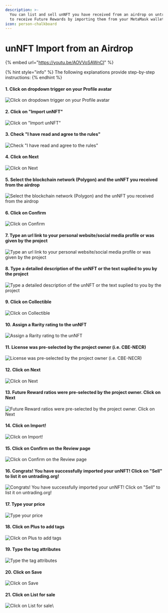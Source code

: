 ```yaml
---
description: >-
  You can list and sell unNFT you have received from an airdrop on untrading.org
  to receive Future Rewards by importing them from your MetaMask wallet.
icon: person-chalkboard
---
```


# unNFT Import from an Airdrop

{% embed url="https://youtu.be/AOVVoSAWnCI" %}

{% hint style="info" %}
The following explanations provide step-by-step instructions:
{% endhint %}

#### 1. Click on dropdown trigger on your Profile avatar

![Click on dropdown trigger on your Profile avatar](https://images.tango.us/workflows/06eea993-faf2-4f93-9203-f464a421efe8/steps/10649af9-b3c1-4e92-9df8-1066b3de080f/c179fc27-7564-41cb-98e2-201d650b91a7.png?fm=png\&crop=focalpoint\&fit=crop\&fp-x=0.9284\&fp-y=0.0331\&fp-z=2.9405\&w=1200\&border=2%2CF4F2F7\&border-radius=8%2C8%2C8%2C8\&border-radius-inner=8%2C8%2C8%2C8\&blend-align=bottom\&blend-mode=normal\&blend-x=0\&blend-w=1200\&blend64=aHR0cHM6Ly9pbWFnZXMudGFuZ28udXMvc3RhdGljL21hZGUtd2l0aC10YW5nby13YXRlcm1hcmstdjIucG5n\&mark-x=900\&mark-y=30\&m64=aHR0cHM6Ly9pbWFnZXMudGFuZ28udXMvc3RhdGljL2JsYW5rLnBuZz9tYXNrPWNvcm5lcnMmYm9yZGVyPTYlMkNGRjc0NDImdz05NCZoPTk0JmZpdD1jcm9wJmNvcm5lci1yYWRpdXM9MTA%3D)

#### 2. Click on "Import unNFT"

![Click on "Import unNFT"](https://images.tango.us/workflows/06eea993-faf2-4f93-9203-f464a421efe8/steps/11ce761e-3ea1-4a85-ba44-d5d2e015bf64/f7a47a92-1bd7-49d6-b7e7-87ce6fcbb1e0.png?fm=png\&crop=focalpoint\&fit=crop\&fp-x=0.8660\&fp-y=0.1799\&fp-z=3.0206\&w=1200\&border=2%2CF4F2F7\&border-radius=8%2C8%2C8%2C8\&border-radius-inner=8%2C8%2C8%2C8\&blend-align=bottom\&blend-mode=normal\&blend-x=0\&blend-w=1200\&blend64=aHR0cHM6Ly9pbWFnZXMudGFuZ28udXMvc3RhdGljL21hZGUtd2l0aC10YW5nby13YXRlcm1hcmstdjIucG5n\&mark-x=565\&mark-y=360\&m64=aHR0cHM6Ly9pbWFnZXMudGFuZ28udXMvc3RhdGljL2JsYW5rLnBuZz9tYXNrPWNvcm5lcnMmYm9yZGVyPTYlMkNGRjc0NDImdz0yOTgmaD03NSZmaXQ9Y3JvcCZjb3JuZXItcmFkaXVzPTEw)

#### 3. Check "I have read and agree to the rules"

![Check "I have read and agree to the rules"](https://images.tango.us/workflows/06eea993-faf2-4f93-9203-f464a421efe8/steps/619e5978-72c5-40c7-bd63-53baed280878/77d3c30f-80ba-4a29-b0d8-3db196fd0f00.png?fm=png\&crop=focalpoint\&fit=crop\&fp-x=0.5385\&fp-y=0.5331\&fp-z=2.9756\&w=1200\&border=2%2CF4F2F7\&border-radius=8%2C8%2C8%2C8\&border-radius-inner=8%2C8%2C8%2C8\&blend-align=bottom\&blend-mode=normal\&blend-x=0\&blend-w=1200\&blend64=aHR0cHM6Ly9pbWFnZXMudGFuZ28udXMvc3RhdGljL21hZGUtd2l0aC10YW5nby13YXRlcm1hcmstdjIucG5n\&mark-x=557\&mark-y=354\&m64=aHR0cHM6Ly9pbWFnZXMudGFuZ28udXMvc3RhdGljL2JsYW5rLnBuZz9tYXNrPWNvcm5lcnMmYm9yZGVyPTYlMkNGRjc0NDImdz04NSZoPTg1JmZpdD1jcm9wJmNvcm5lci1yYWRpdXM9MTA%3D)

#### 4. Click on Next

![Click on Next](https://images.tango.us/workflows/06eea993-faf2-4f93-9203-f464a421efe8/steps/c5aeabd7-aa07-4267-bc95-9a6fb5cc14ae/2a1d00dc-4b38-428c-8884-13c3bad70dec.png?fm=png\&crop=focalpoint\&fit=crop\&fp-x=0.6286\&fp-y=0.6723\&fp-z=2.1120\&w=1200\&border=2%2CF4F2F7\&border-radius=8%2C8%2C8%2C8\&border-radius-inner=8%2C8%2C8%2C8\&blend-align=bottom\&blend-mode=normal\&blend-x=0\&blend-w=1200\&blend64=aHR0cHM6Ly9pbWFnZXMudGFuZ28udXMvc3RhdGljL21hZGUtd2l0aC10YW5nby13YXRlcm1hcmstdjIucG5n\&mark-x=341\&mark-y=335\&m64=aHR0cHM6Ly9pbWFnZXMudGFuZ28udXMvc3RhdGljL2JsYW5rLnBuZz9tYXNrPWNvcm5lcnMmYm9yZGVyPTYlMkNGRjc0NDImdz01MTgmaD0xMjQmZml0PWNyb3AmY29ybmVyLXJhZGl1cz0xMA%3D%3D)

#### 5. Select the blockchain network (Polygon) and the unNFT you received from the airdrop

![Select the blockchain network (Polygon) and the unNFT you received from the airdrop](https://images.tango.us/workflows/06eea993-faf2-4f93-9203-f464a421efe8/steps/dbf9ba4e-530f-4da5-82d5-6ca5ab220d98/02292a6b-2ce2-4004-88e4-49dae3fd6aff.png?fm=png\&crop=focalpoint\&fit=crop\&fp-x=0.7092\&fp-y=0.8066\&fp-z=2.2242\&w=1200\&border=2%2CF4F2F7\&border-radius=8%2C8%2C8%2C8\&border-radius-inner=8%2C8%2C8%2C8\&blend-align=bottom\&blend-mode=normal\&blend-x=0\&blend-w=1200\&blend64=aHR0cHM6Ly9pbWFnZXMudGFuZ28udXMvc3RhdGljL21hZGUtd2l0aC10YW5nby13YXRlcm1hcmstdjIucG5n\&mark-x=176\&mark-y=401\&m64=aHR0cHM6Ly9pbWFnZXMudGFuZ28udXMvc3RhdGljL2JsYW5rLnBuZz9tYXNrPWNvcm5lcnMmYm9yZGVyPTYlMkNGRjc0NDImdz04NDgmaD0xMDMmZml0PWNyb3AmY29ybmVyLXJhZGl1cz0xMA%3D%3D)

#### 6. Click on Confirm

![Click on Confirm](https://images.tango.us/workflows/06eea993-faf2-4f93-9203-f464a421efe8/steps/5f159ccc-f5d3-4ec9-aa9d-4ba27e23709a/d4f5a35d-5c6d-4326-bf18-10366fad02d8.png?fm=png\&crop=focalpoint\&fit=crop\&fp-x=0.6313\&fp-y=0.9028\&fp-z=2.1239\&w=1200\&border=2%2CF4F2F7\&border-radius=8%2C8%2C8%2C8\&border-radius-inner=8%2C8%2C8%2C8\&blend-align=bottom\&blend-mode=normal\&blend-x=0\&blend-w=1200\&blend64=aHR0cHM6Ly9pbWFnZXMudGFuZ28udXMvc3RhdGljL21hZGUtd2l0aC10YW5nby13YXRlcm1hcmstdjIucG5n\&mark-x=340\&mark-y=568\&m64=aHR0cHM6Ly9pbWFnZXMudGFuZ28udXMvc3RhdGljL2JsYW5rLnBuZz9tYXNrPWNvcm5lcnMmYm9yZGVyPTYlMkNGRjc0NDImdz01MjEmaD0xMjUmZml0PWNyb3AmY29ybmVyLXJhZGl1cz0xMA%3D%3D)

#### 7. Type an url link to your personal website/social media profile or was given by the project

![Type an url link to your personal website/social media profile or was given by the project](https://images.tango.us/workflows/06eea993-faf2-4f93-9203-f464a421efe8/steps/a6d7f550-86ce-4c77-86b4-d3993e792647/ee65f905-ca31-4172-b3d7-3425708f4328.png?fm=png\&crop=focalpoint\&fit=crop\&fp-x=0.7092\&fp-y=0.5631\&fp-z=2.2779\&w=1200\&border=2%2CF4F2F7\&border-radius=8%2C8%2C8%2C8\&border-radius-inner=8%2C8%2C8%2C8\&blend-align=bottom\&blend-mode=normal\&blend-x=0\&blend-w=1200\&blend64=aHR0cHM6Ly9pbWFnZXMudGFuZ28udXMvc3RhdGljL21hZGUtd2l0aC10YW5nby13YXRlcm1hcmstdjIucG5n\&mark-x=195\&mark-y=368\&m64=aHR0cHM6Ly9pbWFnZXMudGFuZ28udXMvc3RhdGljL2JsYW5rLnBuZz9tYXNrPWNvcm5lcnMmYm9yZGVyPTYlMkNGRjc0NDImdz04MTAmaD01OCZmaXQ9Y3JvcCZjb3JuZXItcmFkaXVzPTEw)

#### 8. Type a detailed description of the unNFT or the text suplied to you by the project

![Type a detailed description of the unNFT or the text suplied to you by the project](https://images.tango.us/workflows/06eea993-faf2-4f93-9203-f464a421efe8/steps/d9ff1596-387c-4c0a-b089-6a55c83dbdb4/696621d9-776a-4f4d-bd15-630567c80bf7.png?fm=png\&crop=focalpoint\&fit=crop\&fp-x=0.7092\&fp-y=0.7735\&fp-z=2.2242\&w=1200\&border=2%2CF4F2F7\&border-radius=8%2C8%2C8%2C8\&border-radius-inner=8%2C8%2C8%2C8\&blend-align=bottom\&blend-mode=normal\&blend-x=0\&blend-w=1200\&blend64=aHR0cHM6Ly9pbWFnZXMudGFuZ28udXMvc3RhdGljL21hZGUtd2l0aC10YW5nby13YXRlcm1hcmstdjIucG5n\&mark-x=176\&mark-y=257\&m64=aHR0cHM6Ly9pbWFnZXMudGFuZ28udXMvc3RhdGljL2JsYW5rLnBuZz9tYXNrPWNvcm5lcnMmYm9yZGVyPTYlMkNGRjc0NDImdz04NDgmaD0yODAmZml0PWNyb3AmY29ybmVyLXJhZGl1cz0xMA%3D%3D)

#### 9. Click on Collectible

![Click on Collectible](https://images.tango.us/workflows/06eea993-faf2-4f93-9203-f464a421efe8/steps/e218c3e3-ab92-4b84-8b89-0748f3d010c9/f5ff2de7-f791-4bd4-9803-1d17d5c469d6.png?fm=png\&crop=focalpoint\&fit=crop\&fp-x=0.7759\&fp-y=0.3226\&fp-z=2.6727\&w=1200\&border=2%2CF4F2F7\&border-radius=8%2C8%2C8%2C8\&border-radius-inner=8%2C8%2C8%2C8\&blend-align=bottom\&blend-mode=normal\&blend-x=0\&blend-w=1200\&blend64=aHR0cHM6Ly9pbWFnZXMudGFuZ28udXMvc3RhdGljL21hZGUtd2l0aC10YW5nby13YXRlcm1hcmstdjIucG5n\&mark-x=455\&mark-y=318\&m64=aHR0cHM6Ly9pbWFnZXMudGFuZ28udXMvc3RhdGljL2JsYW5rLnBuZz9tYXNrPWNvcm5lcnMmYm9yZGVyPTYlMkNGRjc0NDImdz0yODkmaD0xNTcmZml0PWNyb3AmY29ybmVyLXJhZGl1cz0xMA%3D%3D)

#### 10. Assign a Rarity rating to the unNFT

![Assign a Rarity rating to the unNFT](https://images.tango.us/workflows/06eea993-faf2-4f93-9203-f464a421efe8/steps/01691d2f-fdd0-4298-89d5-7e60dbebebd7/34bf21ab-5eae-4608-862a-9509695447f1.png?fm=png\&crop=focalpoint\&fit=crop\&fp-x=0.7092\&fp-y=0.7906\&fp-z=2.2242\&w=1200\&border=2%2CF4F2F7\&border-radius=8%2C8%2C8%2C8\&border-radius-inner=8%2C8%2C8%2C8\&blend-align=bottom\&blend-mode=normal\&blend-x=0\&blend-w=1200\&blend64=aHR0cHM6Ly9pbWFnZXMudGFuZ28udXMvc3RhdGljL21hZGUtd2l0aC10YW5nby13YXRlcm1hcmstdjIucG5n\&mark-x=176\&mark-y=233\&m64=aHR0cHM6Ly9pbWFnZXMudGFuZ28udXMvc3RhdGljL2JsYW5rLnBuZz9tYXNrPWNvcm5lcnMmYm9yZGVyPTYlMkNGRjc0NDImdz04NDgmaD0zODImZml0PWNyb3AmY29ybmVyLXJhZGl1cz0xMA%3D%3D)

#### 11. License was pre-selected by the project owner (i.e. CBE-NECR)

![License was pre-selected by the project owner (i.e. CBE-NECR)](https://images.tango.us/workflows/06eea993-faf2-4f93-9203-f464a421efe8/steps/40e04125-8d9f-44c6-8759-79db86f55706/1d3f0d05-11c9-4afb-b323-af0435da16e5.png?fm=png\&crop=focalpoint\&fit=crop\&fp-x=0.7092\&fp-y=0.6623\&fp-z=2.2242\&w=1200\&border=2%2CF4F2F7\&border-radius=8%2C8%2C8%2C8\&border-radius-inner=8%2C8%2C8%2C8\&blend-align=bottom\&blend-mode=normal\&blend-x=0\&blend-w=1200\&blend64=aHR0cHM6Ly9pbWFnZXMudGFuZ28udXMvc3RhdGljL21hZGUtd2l0aC10YW5nby13YXRlcm1hcmstdjIucG5n\&mark-x=176\&mark-y=346\&m64=aHR0cHM6Ly9pbWFnZXMudGFuZ28udXMvc3RhdGljL2JsYW5rLnBuZz9tYXNrPWNvcm5lcnMmYm9yZGVyPTYlMkNGRjc0NDImdz04NDgmaD0xMDMmZml0PWNyb3AmY29ybmVyLXJhZGl1cz0xMA%3D%3D)

#### 12. Click on Next

![Click on Next](https://images.tango.us/workflows/06eea993-faf2-4f93-9203-f464a421efe8/steps/bb8467e7-1129-48b7-9f56-6987bc7cfeb6/d9bd2282-5cbb-448a-891d-1191c83863db.png?fm=png\&crop=focalpoint\&fit=crop\&fp-x=0.6313\&fp-y=0.9028\&fp-z=2.1239\&w=1200\&border=2%2CF4F2F7\&border-radius=8%2C8%2C8%2C8\&border-radius-inner=8%2C8%2C8%2C8\&blend-align=bottom\&blend-mode=normal\&blend-x=0\&blend-w=1200\&blend64=aHR0cHM6Ly9pbWFnZXMudGFuZ28udXMvc3RhdGljL21hZGUtd2l0aC10YW5nby13YXRlcm1hcmstdjIucG5n\&mark-x=340\&mark-y=568\&m64=aHR0cHM6Ly9pbWFnZXMudGFuZ28udXMvc3RhdGljL2JsYW5rLnBuZz9tYXNrPWNvcm5lcnMmYm9yZGVyPTYlMkNGRjc0NDImdz01MjEmaD0xMjUmZml0PWNyb3AmY29ybmVyLXJhZGl1cz0xMA%3D%3D)

#### 13. Future Reward ratios were pre-selected by the project owner. Click on Next

![Future Reward ratios were pre-selected by the project owner. Click on Next](https://images.tango.us/workflows/06eea993-faf2-4f93-9203-f464a421efe8/steps/e9858714-b8a3-475f-b0d9-f577bc2cc449/6274e66c-e3b6-4c61-95e2-f4af593b5195.png?fm=png\&crop=focalpoint\&fit=crop\&fp-x=0.6313\&fp-y=0.9028\&fp-z=2.1239\&w=1200\&border=2%2CF4F2F7\&border-radius=8%2C8%2C8%2C8\&border-radius-inner=8%2C8%2C8%2C8\&blend-align=bottom\&blend-mode=normal\&blend-x=0\&blend-w=1200\&blend64=aHR0cHM6Ly9pbWFnZXMudGFuZ28udXMvc3RhdGljL21hZGUtd2l0aC10YW5nby13YXRlcm1hcmstdjIucG5n\&mark-x=340\&mark-y=568\&m64=aHR0cHM6Ly9pbWFnZXMudGFuZ28udXMvc3RhdGljL2JsYW5rLnBuZz9tYXNrPWNvcm5lcnMmYm9yZGVyPTYlMkNGRjc0NDImdz01MjEmaD0xMjUmZml0PWNyb3AmY29ybmVyLXJhZGl1cz0xMA%3D%3D)

#### 14. Click on Import!

![Click on Import!](https://images.tango.us/workflows/06eea993-faf2-4f93-9203-f464a421efe8/steps/f31554b1-8410-4bca-afb4-44e92c98fa06/f24cb0fc-b4db-41a9-9439-f3585ce258ea.png?fm=png\&crop=focalpoint\&fit=crop\&fp-x=0.6313\&fp-y=0.5731\&fp-z=2.1239\&w=1200\&border=2%2CF4F2F7\&border-radius=8%2C8%2C8%2C8\&border-radius-inner=8%2C8%2C8%2C8\&blend-align=bottom\&blend-mode=normal\&blend-x=0\&blend-w=1200\&blend64=aHR0cHM6Ly9pbWFnZXMudGFuZ28udXMvc3RhdGljL21hZGUtd2l0aC10YW5nby13YXRlcm1hcmstdjIucG5n\&mark-x=340\&mark-y=335\&m64=aHR0cHM6Ly9pbWFnZXMudGFuZ28udXMvc3RhdGljL2JsYW5rLnBuZz9tYXNrPWNvcm5lcnMmYm9yZGVyPTYlMkNGRjc0NDImdz01MjEmaD0xMjUmZml0PWNyb3AmY29ybmVyLXJhZGl1cz0xMA%3D%3D)

#### 15. Click on Confirm on the Review page

![Click on Confirm on the Review page](https://images.tango.us/workflows/06eea993-faf2-4f93-9203-f464a421efe8/steps/7b9d22f2-eaf7-4527-a699-0a9b6e14a60d/12639e22-35e4-4640-9b1c-3ed02defa3c3.png?fm=png\&crop=focalpoint\&fit=crop\&fp-x=0.5000\&fp-y=0.7635\&fp-z=2.6909\&w=1200\&border=2%2CF4F2F7\&border-radius=8%2C8%2C8%2C8\&border-radius-inner=8%2C8%2C8%2C8\&blend-align=bottom\&blend-mode=normal\&blend-x=0\&blend-w=1200\&blend64=aHR0cHM6Ly9pbWFnZXMudGFuZ28udXMvc3RhdGljL21hZGUtd2l0aC10YW5nby13YXRlcm1hcmstdjIucG5n\&mark-x=484\&mark-y=337\&m64=aHR0cHM6Ly9pbWFnZXMudGFuZ28udXMvc3RhdGljL2JsYW5rLnBuZz9tYXNrPWNvcm5lcnMmYm9yZGVyPTYlMkNGRjc0NDImdz0yMzEmaD0xMjAmZml0PWNyb3AmY29ybmVyLXJhZGl1cz0xMA%3D%3D)

#### 16. Congrats! You have successfully imported your unNFT! Click on "Sell" to list it on untrading.org!

![Congrats! You have successfully imported your unNFT! Click on "Sell" to list it on untrading.org!](https://images.tango.us/workflows/06eea993-faf2-4f93-9203-f464a421efe8/steps/d37d665f-8074-46ba-aa4b-b61028a36183/71ecc721-36d6-484d-a757-b34931a7f873.png?fm=png\&crop=focalpoint\&fit=crop\&fp-x=0.5981\&fp-y=0.5601\&fp-z=2.2835\&w=1200\&border=2%2CF4F2F7\&border-radius=8%2C8%2C8%2C8\&border-radius-inner=8%2C8%2C8%2C8\&blend-align=bottom\&blend-mode=normal\&blend-x=0\&blend-w=1200\&blend64=aHR0cHM6Ly9pbWFnZXMudGFuZ28udXMvc3RhdGljL21hZGUtd2l0aC10YW5nby13YXRlcm1hcmstdjIucG5n\&mark-x=411\&mark-y=330\&m64=aHR0cHM6Ly9pbWFnZXMudGFuZ28udXMvc3RhdGljL2JsYW5rLnBuZz9tYXNrPWNvcm5lcnMmYm9yZGVyPTYlMkNGRjc0NDImdz0zNzgmaD0xMzQmZml0PWNyb3AmY29ybmVyLXJhZGl1cz0xMA%3D%3D)

#### 17. Type your price

![Type your price](https://images.tango.us/workflows/06eea993-faf2-4f93-9203-f464a421efe8/steps/2a19ec3f-1b31-4876-a25b-9976ea6ba7db/0bb15b1d-0474-41bc-bff6-6dfc2ddf564c.png?fm=png\&crop=focalpoint\&fit=crop\&fp-x=0.2613\&fp-y=0.2756\&fp-z=2.1348\&w=1200\&border=2%2CF4F2F7\&border-radius=8%2C8%2C8%2C8\&border-radius-inner=8%2C8%2C8%2C8\&blend-align=bottom\&blend-mode=normal\&blend-x=0\&blend-w=1200\&blend64=aHR0cHM6Ly9pbWFnZXMudGFuZ28udXMvc3RhdGljL21hZGUtd2l0aC10YW5nby13YXRlcm1hcmstdjIucG5n\&mark-x=384\&mark-y=370\&m64=aHR0cHM6Ly9pbWFnZXMudGFuZ28udXMvc3RhdGljL2JsYW5rLnBuZz9tYXNrPWNvcm5lcnMmYm9yZGVyPTYlMkNGRjc0NDImdz00MzEmaD01NCZmaXQ9Y3JvcCZjb3JuZXItcmFkaXVzPTEw)

#### 18. Click on Plus to add tags

![Click on Plus to add tags](https://images.tango.us/workflows/06eea993-faf2-4f93-9203-f464a421efe8/steps/a8f2dcff-5f39-4b3e-8852-7a7684829567/bf204334-92bc-455c-9096-36a8381e3046.png?fm=png\&crop=focalpoint\&fit=crop\&fp-x=0.4695\&fp-y=0.7836\&fp-z=3.0876\&w=1200\&border=2%2CF4F2F7\&border-radius=8%2C8%2C8%2C8\&border-radius-inner=8%2C8%2C8%2C8\&blend-align=bottom\&blend-mode=normal\&blend-x=0\&blend-w=1200\&blend64=aHR0cHM6Ly9pbWFnZXMudGFuZ28udXMvc3RhdGljL21hZGUtd2l0aC10YW5nby13YXRlcm1hcmstdjIucG5n\&mark-x=556\&mark-y=353\&m64=aHR0cHM6Ly9pbWFnZXMudGFuZ28udXMvc3RhdGljL2JsYW5rLnBuZz9tYXNrPWNvcm5lcnMmYm9yZGVyPTYlMkNGRjc0NDImdz04OCZoPTg4JmZpdD1jcm9wJmNvcm5lci1yYWRpdXM9MTA%3D)

#### 19. Type the tag attributes

![Type the tag attributes](https://images.tango.us/workflows/06eea993-faf2-4f93-9203-f464a421efe8/steps/34c9b379-ec23-4e8a-81e5-4ab4541f0368/380b2cf4-15bc-4b9c-9b34-7faab6396303.png?fm=png\&crop=focalpoint\&fit=crop\&fp-x=0.5000\&fp-y=0.4840\&fp-z=1.8248\&w=1200\&border=2%2CF4F2F7\&border-radius=8%2C8%2C8%2C8\&border-radius-inner=8%2C8%2C8%2C8\&blend-align=bottom\&blend-mode=normal\&blend-x=0\&blend-w=1200\&blend64=aHR0cHM6Ly9pbWFnZXMudGFuZ28udXMvc3RhdGljL21hZGUtd2l0aC10YW5nby13YXRlcm1hcmstdjIucG5n\&mark-x=328\&mark-y=374\&m64=aHR0cHM6Ly9pbWFnZXMudGFuZ28udXMvc3RhdGljL2JsYW5rLnBuZz9tYXNrPWNvcm5lcnMmYm9yZGVyPTYlMkNGRjc0NDImdz01NDMmaD00NiZmaXQ9Y3JvcCZjb3JuZXItcmFkaXVzPTEw)

#### 20. Click on Save

![Click on Save](https://images.tango.us/workflows/06eea993-faf2-4f93-9203-f464a421efe8/steps/f45f2730-e225-4da4-8740-23d245b7c69f/17917e39-0eae-4d8f-8d10-d00af3c3c8dc.png?fm=png\&crop=focalpoint\&fit=crop\&fp-x=0.5000\&fp-y=0.6613\&fp-z=2.6909\&w=1200\&border=2%2CF4F2F7\&border-radius=8%2C8%2C8%2C8\&border-radius-inner=8%2C8%2C8%2C8\&blend-align=bottom\&blend-mode=normal\&blend-x=0\&blend-w=1200\&blend64=aHR0cHM6Ly9pbWFnZXMudGFuZ28udXMvc3RhdGljL21hZGUtd2l0aC10YW5nby13YXRlcm1hcmstdjIucG5n\&mark-x=484\&mark-y=337\&m64=aHR0cHM6Ly9pbWFnZXMudGFuZ28udXMvc3RhdGljL2JsYW5rLnBuZz9tYXNrPWNvcm5lcnMmYm9yZGVyPTYlMkNGRjc0NDImdz0yMzEmaD0xMjAmZml0PWNyb3AmY29ybmVyLXJhZGl1cz0xMA%3D%3D)

#### 21. Click on List for sale

![Click on List for sale](https://images.tango.us/workflows/06eea993-faf2-4f93-9203-f464a421efe8/steps/2783a3aa-883c-4b19-b40f-505c249fa45b/739e07b4-e58a-461e-b929-dbca5e946663.png?fm=png\&crop=focalpoint\&fit=crop\&fp-x=0.2473\&fp-y=0.7154\&fp-z=1.9832\&w=1200\&border=2%2CF4F2F7\&border-radius=8%2C8%2C8%2C8\&border-radius-inner=8%2C8%2C8%2C8\&blend-align=bottom\&blend-mode=normal\&blend-x=0\&blend-w=1200\&blend64=aHR0cHM6Ly9pbWFnZXMudGFuZ28udXMvc3RhdGljL21hZGUtd2l0aC10YW5nby13YXRlcm1hcmstdjIucG5n\&mark-x=346\&mark-y=339\&m64=aHR0cHM6Ly9pbWFnZXMudGFuZ28udXMvc3RhdGljL2JsYW5rLnBuZz9tYXNrPWNvcm5lcnMmYm9yZGVyPTYlMkNGRjc0NDImdz00ODYmaD0xMTcmZml0PWNyb3AmY29ybmVyLXJhZGl1cz0xMA%3D%3D)\


